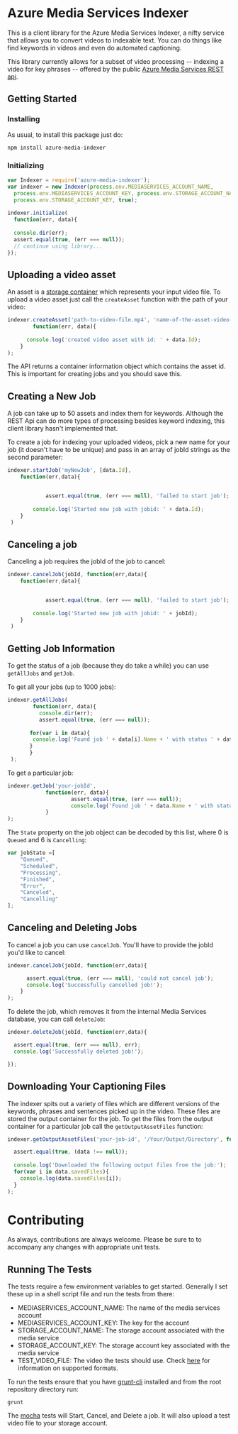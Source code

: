 # Azure Media Services Indexer

This is a client library for the Azure Media Services Indexer, a nifty service that allows you to convert videos to indexable text. You can do things like find keywords in videos and even do automated captioning.

This library currently allows for a subset of video processing -- indexing a video for key phrases -- offered by the public [Azure Media Services REST api](http://msdn.microsoft.com/en-us/library/azure/hh973617.aspx).

## Getting Started


### Installing
As usual, to install this package just do:

```
npm install azure-media-indexer
```

### Initializing

```js
var Indexer = require('azure-media-indexer');
var indexer = new Indexer(process.env.MEDIASERVICES_ACCOUNT_NAME,
  process.env.MEDIASERVICES_ACCOUNT_KEY, process.env.STORAGE_ACCOUNT_NAME,
  process.env.STORAGE_ACCOUNT_KEY, true);
	
indexer.initialize( 
  function(err, data){
      
  console.dir(err);
  assert.equal(true, (err === null));
  // continue using library...
});
```
## Uploading a video asset

An asset is a [storage container](http://azure.microsoft.com/en-us/documentation/articles/storage-nodejs-how-to-use-blob-storage/) which represents your input video file. To upload a video asset just call the `createAsset` function with the path of your video:

```js
indexer.createAsset('path-to-video-file.mp4', 'name-of-the-asset-video-in-cloud.mp4', 
        function(err, data){
        
	  console.log('created video asset with id: ' + data.Id);
	}
);
```
The API returns a container information object which contains the asset id. This is important for creating jobs and you should save this.

## Creating a New Job

A job can take up to 50 assets and index them for keywords. Although the REST Api can do more types of processing besides keyword indexing, this client library hasn't implemented that.

To create a job for indexing your uploaded videos, pick a new name for your job (it doesn't have to be unique) and pass in an array of jobId strings as the second parameter:

```js
indexer.startJob('myNewJob', [data.Id], 
	function(err,data){


            assert.equal(true, (err === null), 'failed to start job');
            
		console.log('Started new job with jobid: ' + data.Id);
 	}
 )
```

## Canceling a job

Canceling a job requires the jobId of the job to cancel:

```js
indexer.cancelJob(jobId, function(err,data){
	function(err,data){


            assert.equal(true, (err === null), 'failed to start job');
            
		console.log('Started new job with jobid: ' + jobId);
 	}
 )
```

## Getting Job Information

To get the status of a job (because they do take a while) you can use `getAllJobs` and `getJob`.

To get all your jobs (up to 1000 jobs):

```js
indexer.getAllJobs( 
        function(err, data){
          console.dir(err);
          assert.equal(true, (err === null));
          
	   for(var i in data){
	   	console.log('Found job ' + data[i].Name + ' with status ' + data[i].State);	   }
       }
 );
```
To get a particular job:

```js
indexer.getJob('your-jobId',
            function(err, data){
            		assert.equal(true, (err === null));
            		console.log('Found job ' + data.Name + ' with status ' + data.State);
            }
);
```
The `State` property on the job object can be decoded by this list, where 0 is `Queued` and 6 is `Cancelling`:

```js
var jobState =[
    "Queued",
    "Scheduled",
    "Processing",
    "Finished",
    "Error",
    "Canceled",
    "Cancelling"
];
```

## Canceling and Deleting Jobs

To cancel a job you can use `cancelJob`. You'll have to provide the jobId you'd like to cancel:

```js
indexer.cancelJob(jobId, function(err,data){

      assert.equal(true, (err === null), 'could not cancel job');
      console.log('Successfully cancelled job!');
    }
);
```

To delete the job, which removes it from the internal Media Services database, you can call `deleteJob`:

```js
indexer.deleteJob(jobId, function(err,data){

  assert.equal(true, (err === null), err);
  console.log('Successfully deleted job!');

});
```

## Downloading Your Captioning Files

The indexer spits out a variety of files which are different versions of the keywords, phrases and sentences picked up in the video. These files are stored the output container for the job. To get the files from the output container for a particular job call the `getOutputAssetFiles` function:

```js
indexer.getOutputAssetFiles('your-job-id', '/Your/Output/Directory', function(err, data){

  assert.equal(true, (data !== null));
              
  console.log('Downloaded the following output files from the job:');
  for(var i in data.savedFiles){
    console.log(data.savedFiles[i]);
  }
);
```

# Contributing

As always, contributions are always welcome. Please be sure to to accompany any changes with appropriate unit tests.

## Running The Tests

The tests require a few environment variables to get started. Generally I set these up in a shell script file and run the tests from there:

- MEDIASERVICES_ACCOUNT_NAME: The name of the media services account
- MEDIASERVICES_ACCOUNT_KEY: The key for the account
- STORAGE_ACCOUNT_NAME: The storage account associated with the media service
- STORAGE_ACCOUNT_KEY: The storage account key associated with the media service
- TEST_VIDEO_FILE: The video the tests should use. Check [here](http://msdn.microsoft.com/en-us/library/azure/dn535852.aspx) for information on supported formats.

To run the tests ensure that you have [grunt-cli](https://www.npmjs.com/package/grunt-cli) installed and from the root repository directory run:

```
grunt
```

The [mocha](https://www.npmjs.com/package/mocha) tests will Start, Cancel, and Delete a job. It will also upload a test video file to your storage account.